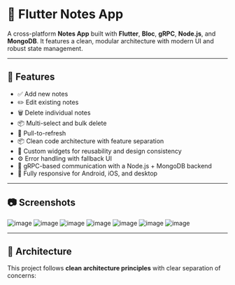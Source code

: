 # 📝 Flutter Notes App

A cross-platform **Notes App** built with **Flutter**, **Bloc**, **gRPC**, **Node.js**, and **MongoDB**. It features a clean, modular architecture with modern UI and robust state management.

---

## 🚀 Features

- ✅ Add new notes
- ✏️ Edit existing notes
- 🗑️ Delete individual notes
- 📦 Multi-select and bulk delete
- 🔄 Pull-to-refresh
- 📦 Clean code architecture with feature separation
- 🎨 Custom widgets for reusability and design consistency
- ⚙️ Error handling with fallback UI
- 📡 gRPC-based communication with a Node.js + MongoDB backend
- 📱 Fully responsive for Android, iOS, and desktop

---

## 📷 Screenshots

![image](https://github.com/user-attachments/assets/d15c1fd5-f50e-4a6b-bba0-9d0d19af3b77) ![image](https://github.com/user-attachments/assets/0d5df2ab-4a8d-45b3-9b31-c15c9a731917)
![image](https://github.com/user-attachments/assets/179c1eb1-8469-4bab-9b81-3a30479a6044) ![image](https://github.com/user-attachments/assets/880faf0b-0db3-46fb-9561-d372ac21aa2b) ![image](https://github.com/user-attachments/assets/01a1646f-d3eb-4e49-9edc-13dcceadd27c)
![image](https://github.com/user-attachments/assets/805074ef-f8f4-4c52-b485-04b536eca9a1) ![image](https://github.com/user-attachments/assets/bc97f8ae-c933-411d-bdbc-4a5fb26a6547)


---

## 🧠 Architecture

This project follows **clean architecture principles** with clear separation of concerns:


